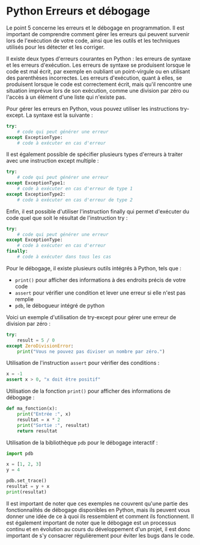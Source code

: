 # Python Erreurs et débogage

Le point 5 concerne les erreurs et le débogage en programmation. Il est important de comprendre comment gérer les erreurs qui peuvent survenir lors de l'exécution de votre code, ainsi que les outils et les techniques utilisés pour les détecter et les corriger.

Il existe deux types d'erreurs courantes en Python : les erreurs de syntaxe et les erreurs d'exécution. Les erreurs de syntaxe se produisent lorsque le code est mal écrit, par exemple en oubliant un point-virgule ou en utilisant des parenthèses incorrectes. Les erreurs d'exécution, quant à elles, se produisent lorsque le code est correctement écrit, mais qu'il rencontre une situation imprévue lors de son exécution, comme une division par zéro ou l'accès à un élément d'une liste qui n'existe pas.

Pour gérer les erreurs en Python, vous pouvez utiliser les instructions try-except. La syntaxe est la suivante :

```python
try:
    # code qui peut générer une erreur
except ExceptionType:
    # code à exécuter en cas d'erreur
```

Il est également possible de spécifier plusieurs types d'erreurs à traiter avec une instruction except multiple :

```python
try:
    # code qui peut générer une erreur
except ExceptionType1:
    # code à exécuter en cas d'erreur de type 1
except ExceptionType2:
    # code à exécuter en cas d'erreur de type 2
```

Enfin, il est possible d'utiliser l'instruction finally qui permet d'exécuter du code quel que soit le résultat de l'instruction try :

```python
try:
    # code qui peut générer une erreur
except ExceptionType:
    # code à exécuter en cas d'erreur
finally:
    # code à exécuter dans tous les cas
```

Pour le débogage, il existe plusieurs outils intégrés à Python, tels que :

* `print()` pour afficher des informations à des endroits précis de votre code
* `assert` pour vérifier une condition et lever une erreur si elle n'est pas remplie
* `pdb`, le débogueur intégré de python

Voici un exemple d'utilisation de try-except pour gérer une erreur de division par zéro :

```python
try:
    result = 5 / 0
except ZeroDivisionError:
    print("Vous ne pouvez pas diviser un nombre par zéro.")
```

Utilisation de l'instruction `assert` pour vérifier des conditions :

```python
x = -1
assert x > 0, "x doit être positif"
```

Utilisation de la fonction `print()` pour afficher des informations de débogage :

```python
def ma_fonction(x):
    print("Entrée :", x)
    resultat = x * 2
    print("Sortie :", resultat)
    return resultat
```

Utilisation de la bibliothèque `pdb` pour le débogage interactif :

```python
import pdb

x = [1, 2, 3]
y = 4

pdb.set_trace()
resultat = y + x
print(resultat)
```

Il est important de noter que ces exemples ne couvrent qu'une partie des fonctionnalités de débogage disponibles en Python, mais ils peuvent vous donner une idée de ce à quoi ils ressemblent et comment ils fonctionnent. Il est également important de noter que le débogage est un processus continu et en évolution au cours du développement d'un projet, il est donc important de s'y consacrer régulièrement pour éviter les bugs dans le code.
